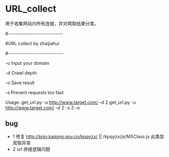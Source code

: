 ﻿# URL_collect
用于收集网站内所有连接，并对爬取结果分类。


#---------------------------

#URL collect by zhaijiahui

#---------------------------


-u  Input your domain

-d  Crawl depth

-o  Save result

-s  Prevent requests too fast

Usage: 
	get_url.py -u http://www.target.com/ -d 2
	get_url.py -u http://www.target.com/ -d 2 -s 2 -o



##  bug

+ 1 修复 http://kpjy.kaiping.gov.cn/kpqyzx/ || /kpqyzx/js/MSClass.js  此类型爬取异常
+ 2 url 拼接逻辑问题





